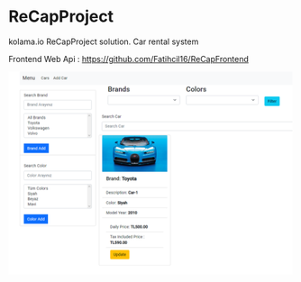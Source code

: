 # ReCapProject
kolama.io ReCapProject solution. Car rental system

Frontend Web Api : https://github.com/Fatihcil16/ReCapFrontend

<img src="https://github.com/Fatihcil16/ReCapProject/blob/master/Example.PNG" alt="Rent A Car Project View" />

